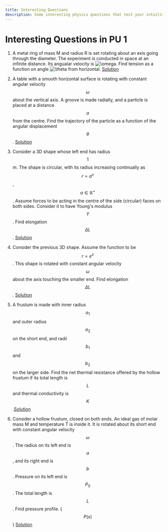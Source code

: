 ```yaml
---
title: Interesting Questions
description: Some interesting physics questions that test your intuitiveness.
---
```


<script src="https://cdn.mathjax.org/mathjax/latest/MathJax.js?config=TeX-AMS-MML_HTMLorMML" type="text/javascript"></script>

# Interesting Questions in PU 1

1. A metal ring of mass M and radius R is set rotating about an exis going through the diameter. The experiment is conducted in space at an infinite distance. Its angualar velocity is <img src="https://i.upmath.me/svg/%5Comega" alt="\omega" />. Find tension as a function on angle <img src="https://i.upmath.me/svg/%5Ctheta" alt="\theta" /> from horizontal. [Solution](https://python128.github.io/questions/1)

2. A table with a smooth horizontal surface is rotating with constant angular velocity $$\omega$$ about the vertical axis. A groove is made radially, and a particle is placed at a distance $$a$$ from the centre. Find the trajectory of the particle as a function of the angular displacement $$\theta$$. [Solution](https://python128.github.io/questions/2)

3. Consider a 3D shape whose left end has radius $$1$$m. The shape is circular, with its radius increasing continually as $$r = a^x$$, $$a \in \mathbb{R^+}$$. Assume forces to be acting in the centre of the side (circular) faces on both sides. Consider it to have Young's modulus $$Y$$. Find elongation $$\Delta L$$. [Solution](https://python128.github.io/questions/3)
   
4. Consider the previous 3D shape. Assume the function to be $$r = e^x$$. This shape is rotated with constant angular velocity $$\omega$$ about the axis touching the smaller end. Find elongation $$\Delta L$$. [Solution](https://python128.github.io/questions/4)
5. A frustum is made with inner radius $$a_1$$ and outer radius $$a_2$$ on the short end, and radii $$b_1$$ and $$b_2$$ on the larger side. Find the net thermal resistance offered by the hollow frustum if its total length is $$L$$ and thermal conductivity is $$K$$.[Solution](https://python128.github.io/questions/5)
6. Consider a hollow frustum, closed on both ends. An ideal gas of molar mass M and temperature T is inside it. It is rotated about its short end with constant angular velocity $$\omega$$. The radius on its left end is $$a$$, and its right end is $$b$$. Pressure on its left end is $$P_0$$. The total length is $$L$$. Find pressure profile. ($$P(x)$$) [Solution](https://python128.github.io/questions/6)

